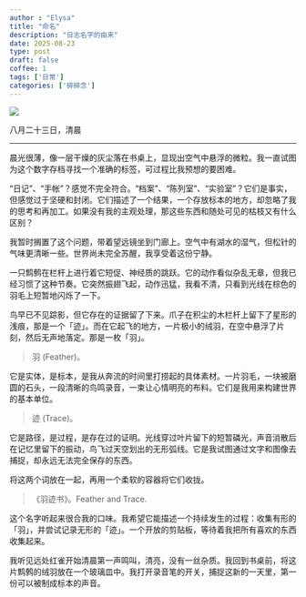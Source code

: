 ```yaml
---
author : "Elysa"
title: "命名"
description: "日志名字的由来"
date: 2025-08-23
type: post
draft: false
coffee: 1
tags: ['日常']
categories: ['碎碎念']
---
```


![](https://s2.loli.net/2025/08/23/VBRwitmZ6yzdOJr.jpg)

八月二十三日，清晨

---

晨光很薄，像一层干燥的灰尘落在书桌上，显现出空气中悬浮的微粒。我一直试图为这个数字存档寻找一个准确的标签，可过程比我预想的要困难。

“日记”、“手帐”？感觉不完全符合。“档案”、“陈列室”、“实验室”？它们是事实，但感觉过于坚硬和封闭。它们描述了一个结果，一个存放标本的地方，却忽略了我的思考和再加工。如果没有我的主观处理，那这些东西和随处可见的枯枝又有什么区别？

我暂时搁置了这个问题，带着望远镜坐到门廊上。空气中有湖水的湿气，但松针的气味更清晰一些。世界尚未完全苏醒，我享受着这份宁静。

一只鹪鹩在栏杆上进行着它短促、神经质的跳跃。它的动作看似杂乱无章，但我已经习惯了这种节奏。它突然振翅飞起，动作迅猛，我看不清，只看到光线在棕色的羽毛上短暂地闪烁了一下。

鸟早已不见踪影，但它存在的证据留了下来。爪子在积尘的木栏杆上留下了星形的浅痕，那是一个「迹」。而在它起飞的地方，一片极小的绒羽，在空中悬浮了片刻，然后无声地落定。那是一枚「羽」。

> 羽 (Feather)。

它是实体，是标本，是我从奔流的时间里打捞起的具体素材。一片羽毛，一块被磨圆的石头，一段清晰的鸟鸣录音，一束让心情明亮的布料。它们是我用来构建世界的基本单位。

> 迹 (Trace)。

它是路径，是过程，是存在过的证明。光线穿过叶片留下的短暂磷光，声音消散后在记忆里留下的振动，鸟飞过天空划出的无形弧线。它是我试图通过文字和图像去捕捉，却永远无法完全保存的东西。

将这两个词放在一起，再用一个柔软的容器将它们收拢。

> 《羽迹书》。Feather and Trace.

这个名字听起来很合我的口味。我希望它能描述一个持续发生的过程：收集有形的「羽」，并尝试记录无形的「迹」。一个开放的剪贴板，等待着我把所有喜欢的东西收集起来。

我听见远处红雀开始清晨第一声鸣叫，清亮，没有一丝杂质。我回到书桌前，将这片鹪鹩的绒羽放在一个玻璃皿中。我打开录音笔的开关，捕捉这新的一天里，第一份可以被制成标本的声音。
